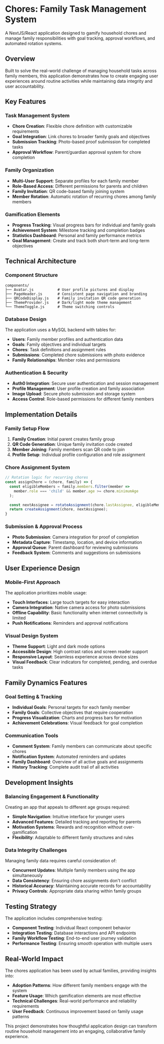 # Chores: Family Task Management System

A NextJS/React application designed to gamify household chores and manage family responsibilities with goal tracking, approval workflows, and automated rotation systems.

## Overview

Built to solve the real-world challenge of managing household tasks across family members, this application demonstrates how to create engaging user experiences around routine activities while maintaining data integrity and user accountability.

## Key Features

### Task Management System
- **Chore Creation**: Flexible chore definition with customizable requirements
- **Goal Integration**: Link chores to broader family goals and objectives
- **Submission Tracking**: Photo-based proof submission for completed tasks
- **Approval Workflow**: Parent/guardian approval system for chore completion

### Family Organization
- **Multi-User Support**: Separate profiles for each family member
- **Role-Based Access**: Different permissions for parents and children
- **Family Invitation**: QR code-based family joining system
- **Member Rotation**: Automatic rotation of recurring chores among family members

### Gamification Elements
- **Progress Tracking**: Visual progress bars for individual and family goals
- **Achievement System**: Milestone tracking and completion badges
- **Statistics Dashboard**: Personal and family performance metrics
- **Goal Management**: Create and track both short-term and long-term objectives

## Technical Architecture

### Component Structure
```
components/
├── Avatar.js           # User profile pictures and display
├── PageHeader.js       # Consistent page navigation and branding
├── QRCodeDisplay.js    # Family invitation QR code generation
├── ThemeProvider.js    # Dark/light mode theme management
└── ThemeToggle.js      # Theme switching controls
```

### Database Design
The application uses a MySQL backend with tables for:
- **Users**: Family member profiles and authentication data
- **Goals**: Family objectives and individual targets
- **Chores**: Task definitions and assignment rules
- **Submissions**: Completed chore submissions with photo evidence
- **Family Relationships**: Member roles and permissions

### Authentication & Security
- **Auth0 Integration**: Secure user authentication and session management
- **Profile Management**: User profile creation and family association
- **Image Upload**: Secure photo submission and storage system
- **Access Control**: Role-based permissions for different family members

## Implementation Details

### Family Setup Flow
1. **Family Creation**: Initial parent creates family group
2. **QR Code Generation**: Unique family invitation code created
3. **Member Joining**: Family members scan QR code to join
4. **Profile Setup**: Individual profile configuration and role assignment

### Chore Assignment System
```javascript
// Rotation logic for recurring chores
const assignChore = (chore, family) => {
  const eligibleMembers = family.members.filter(member => 
    member.role === 'child' && member.age >= chore.minimumAge
  );
  
  const nextAssignee = rotateAssignment(chore.lastAssignee, eligibleMembers);
  return createAssignment(chore, nextAssignee);
}
```

### Submission & Approval Process
- **Photo Submission**: Camera integration for proof of completion
- **Metadata Capture**: Timestamp, location, and device information
- **Approval Queue**: Parent dashboard for reviewing submissions
- **Feedback System**: Comments and suggestions on submissions

## User Experience Design

### Mobile-First Approach
The application prioritizes mobile usage:
- **Touch Interfaces**: Large touch targets for easy interaction
- **Camera Integration**: Native camera access for photo submissions
- **Offline Capability**: Basic functionality when internet connectivity is limited
- **Push Notifications**: Reminders and approval notifications

### Visual Design System
- **Theme Support**: Light and dark mode options
- **Accessible Design**: High contrast ratios and screen reader support
- **Responsive Layout**: Seamless experience across device sizes
- **Visual Feedback**: Clear indicators for completed, pending, and overdue tasks

## Family Dynamics Features

### Goal Setting & Tracking
- **Individual Goals**: Personal targets for each family member
- **Family Goals**: Collective objectives that require cooperation
- **Progress Visualization**: Charts and progress bars for motivation
- **Achievement Celebrations**: Visual feedback for goal completion

### Communication Tools
- **Comment System**: Family members can communicate about specific chores
- **Notification System**: Automated reminders and updates
- **Family Dashboard**: Overview of all active goals and assignments
- **History Tracking**: Complete audit trail of all activities

## Development Insights

### Balancing Engagement & Functionality
Creating an app that appeals to different age groups required:
- **Simple Navigation**: Intuitive interface for younger users
- **Advanced Features**: Detailed tracking and reporting for parents
- **Motivation Systems**: Rewards and recognition without over-gamification
- **Flexibility**: Adaptable to different family structures and rules

### Data Integrity Challenges
Managing family data requires careful consideration of:
- **Concurrent Updates**: Multiple family members using the app simultaneously
- **Data Consistency**: Ensuring chore assignments don't conflict
- **Historical Accuracy**: Maintaining accurate records for accountability
- **Privacy Controls**: Appropriate data sharing within family groups

## Testing Strategy

The application includes comprehensive testing:
- **Component Testing**: Individual React component behavior
- **Integration Testing**: Database interactions and API endpoints
- **Family Workflow Testing**: End-to-end user journey validation
- **Performance Testing**: Ensuring smooth operation with multiple users

## Real-World Impact

The chores application has been used by actual families, providing insights into:
- **Adoption Patterns**: How different family members engage with the system
- **Feature Usage**: Which gamification elements are most effective
- **Technical Challenges**: Real-world performance and reliability requirements
- **User Feedback**: Continuous improvement based on family usage patterns

This project demonstrates how thoughtful application design can transform routine household management into an engaging, collaborative family experience.
